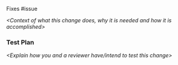 Fixes #issue

*<Context of what this change does, why it is needed and how it is accomplished>*

### Test Plan
*<Explain how you and a reviewer have/intend to test this change>*
